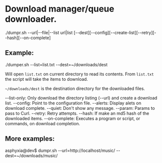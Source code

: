 Download manager/queue downloader.
==================================

  ./dumpr.sh --url|--file|--list url|list [--dest][--config][--create-list][--retry][--hash][--on-complete]

## Example: ##
  ./dumper.sh --list=list.txt --dest=~/downloads/dest

  Will open `list.txt` on current directory to read its contents.
  From `list.txt` the script will take the items to download.

  `~/downloads/dest` is the destination directory for the downloaded files.

  --list-only: Only download the directory listing (--url) and create a download list.
  --config: Point to the configuration file.
  --alerts: Display alets on download complete.
  --quiet: Don't show any message.
  --param: Params to pass to Curl.
  --retry: Retry attempts.
  --hash: If make an md5 hash of the downloaded items.
  --on-complete: Executes a program or script, or commands, on download completion.

## More examples: ##
  asphyxia@dev$ dumpr.sh --url=http://localhost/music/ --dest=~/downloads/music/

